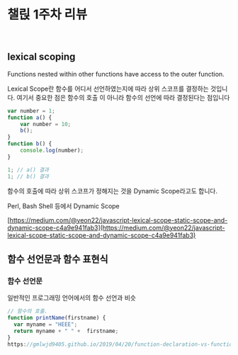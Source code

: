 # 챌릱 1주차 리뷰
<br>

## lexical scoping
Functions nested within other functions have access to the outer function.

Lexical Scope란 함수를 어디서 선언하였는지에 따라 상위 스코프를 결정하는 것입니다. 여기서 중요한 점은 함수의 호출 이 아니라 함수의 선언에 따라 결정된다는 점입니다

```jsx
var number = 1;
function a() {
	var number = 10;
	b();
}
function b() {
	console.log(number);
}

1; // a() 결과
1; // b() 결과
```

함수의 호출에 따라 상위 스코프가 정해지는 것을 Dynamic Scope라고도 합니다.

Perl, Bash Shell 등에서 Dynamic Scope

[https://medium.com/@yeon22/javascript-lexical-scope-static-scope-and-dynamic-scope-c4a9e941fab3](https://medium.com/@yeon22/javascript-lexical-scope-static-scope-and-dynamic-scope-c4a9e941fab3)

## 함수 선언문과 함수 표현식

### 함수 선언문

일반적인 프로그래밍 언어에서의 함수 선언과 비슷

```jsx
// 함수의 호출.
function printName(firstname) {
  var myname = "HEEE";
  return myname + " " +  firstname;
}
https://gmlwjd9405.github.io/2019/04/20/function-declaration-vs-function-expression.html
```
